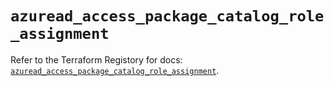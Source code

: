 # `azuread_access_package_catalog_role_assignment`

Refer to the Terraform Registory for docs: [`azuread_access_package_catalog_role_assignment`](https://registry.terraform.io/providers/hashicorp/azuread/2.43.0/docs/resources/access_package_catalog_role_assignment).
